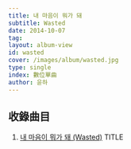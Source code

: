```yaml
---
title: 내 마음이 뭐가 돼
subtitle: Wasted
date: 2014-10-07
tag:
layout: album-view
id: wasted
cover: /images/album/wasted.jpg
type: single
index: 數位單曲
author: 윤하
---
```


## 收錄曲目

1. [내 마음이 뭐가 돼 (Wasted)](/wasted/wasted/) <span class="badge">TITLE</span>
